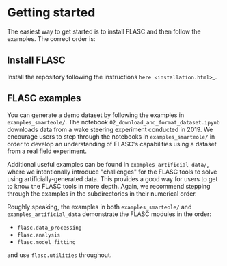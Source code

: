 # Getting started

The easiest way to get started is to install FLASC and
then follow the examples. The correct order is:

## Install FLASC
Install the repository following the instructions `here <installation.html>`_.

## FLASC examples
You can generate a demo dataset by following the examples in
``examples_smarteole/``. The notebook ``02_download_and_format_dataset.ipynb``
downloads data from a wake steering experiment conducted in 2019. We encourage
users to step through the notebooks in ``examples_smarteole/`` in order to
develop an understanding of FLASC's capabilities using a dataset from a real
field experiment.

Additional useful examples can be found in ``examples_artificial_data/``, where
we intentionally introduce "challenges" for the FLASC tools to solve using
artificially-generated data. This provides a good way for users to get to know
the FLASC tools in more depth. Again, we recommend stepping through the
examples in the subdirectories in their numerical order.

Roughly speaking, the examples in both ``examples_smarteole/`` and
``examples_artificial_data`` demonstrate the FLASC modules in the order:
- `flasc.data_processing`
- `flasc.analysis`
- `flasc.model_fitting`

and use `flasc.utilities` throughout.
